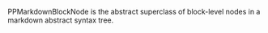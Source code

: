 PPMarkdownBlockNode is the abstract superclass of block-level nodes in a markdown abstract syntax tree.